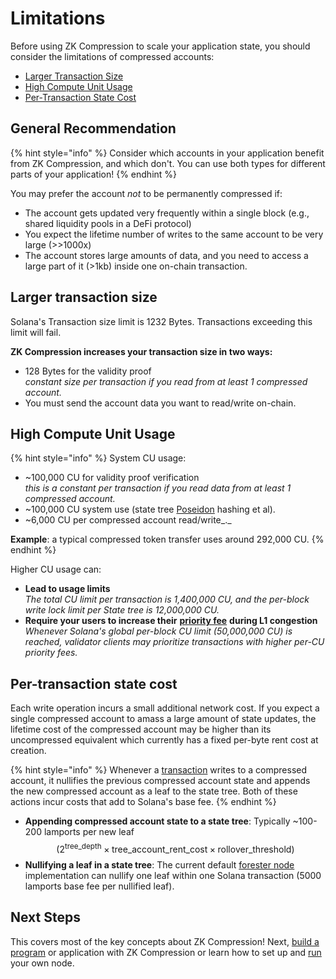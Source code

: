 # Limitations

Before using ZK Compression to scale your application state, you should consider the limitations of compressed accounts:

* [Larger Transaction Size](limitations.md#larger-transaction-size)
* [High Compute Unit Usage](limitations.md#high-compute-unit-usage)
* [Per-Transaction State Cost](limitations.md#per-transaction-state-cost)

## General Recommendation

{% hint style="info" %}
Consider which accounts in your application benefit from ZK Compression, and which don't. You can use both types for different parts of your application!
{% endhint %}

You may prefer the account _not_ to be permanently compressed if:

* The account gets updated very frequently within a single block (e.g., shared liquidity pools in a DeFi protocol)
* You expect the lifetime number of writes to the same account to be very large (>>1000x)
* The account stores large amounts of data, and you need to access a large part of it (>1kb) inside one on-chain transaction.

## **Larger transaction size**

Solana's Transaction size limit is 1232 Bytes. Transactions exceeding this limit will fail.

**ZK Compression increases your transaction size in two ways:**

* 128 Bytes for the validity proof\
  _constant size per transaction if you read from at least 1 compressed account._
* You must send the account data you want to read/write on-chain.

## **High Compute Unit Usage**

{% hint style="info" %}
System CU usage:

* \~100,000 CU for validity proof verification\
  _this is a constant per transaction if you read data from at least 1 compressed account._
* \~100,000 CU system use (state tree [Poseidon](https://eprint.iacr.org/2019/458.pdf) hashing et al).
* \~6,000 CU per compressed account read/write_._

**Example**: a typical compressed token transfer uses around 292,000 CU.
{% endhint %}

Higher CU usage can:

* **Lead to usage limits**\
  _The total CU limit per transaction is 1,400,000 CU, and the per-block write lock limit per State tree is 12,000,000 CU._&#x20;
* **Require your users to increase their** [**priority fee**](https://solana.com/developers/guides/advanced/how-to-use-priority-fees) **during L1 congestion**\
  _Whenever Solana's global per-block CU limit (50,000,000 CU) is reached, validator clients may prioritize transactions with higher per-CU priority fees._

## Per-transaction state cost&#x20;

Each write operation incurs a small additional network cost. If you expect a single compressed account to amass a large amount of state updates, the lifetime cost of the compressed account may be higher than its uncompressed equivalent which currently has a fixed per-byte rent cost at creation.

{% hint style="info" %}
Whenever a [transaction](lifecycle-of-a-transaction.md) writes to a compressed account, it nullifies the previous compressed account state and appends the new compressed account as a leaf to the state tree. Both of these actions incur costs that add to Solana's base fee.
{% endhint %}

* **Appending compressed account state to a state tree**: Typically \~100-200 lamports per new leaf\
  $$\left( 2^{\text{tree\_depth}} \times \text{tree\_account\_rent\_cost} \times \text{rollover\_threshold} \right)$$
* **Nullifying a leaf in a state tree**: The current default [forester node](../../node-operators/run-a-node.md#light-forester-node) implementation can nullify one leaf within one Solana transaction (5000 lamports base fee per nullified leaf).

## Next Steps

This covers most of the key concepts about ZK Compression! Next, [build a program](../../introduction/intro-to-development.md#on-chain-program-development) or application with ZK Compression or learn how to set up and [run](../../node-operators/run-a-node.md) your own node.
